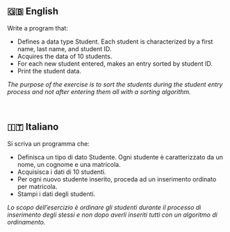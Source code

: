 
## 🇬🇧 English
 Write a program that:
- Defines a data type Student. Each student is characterized by a first name, last name, and student ID.
- Acquires the data of 10 students.
- For each new student entered, makes an entry sorted by student ID.
- Print the student data.


*The purpose of the exercise is to sort the students during the student entry process and not after entering them all with a sorting algorithm.*

<br>

## 🇮🇹 Italiano
 Si scriva un programma che:
- Definisca un tipo di dato Studente. Ogni studente è caratterizzato da un nome, un cognome e una matricola.
- Acquisisca i dati di 10 studenti.
- Per ogni nuovo studente inserito, proceda ad un inserimento ordinato per matricola.
- Stampi i dati degli studenti.



*Lo scopo dell’esercizio è ordinare gli studenti durante il processo di inserimento degli stessi e non dopo averli inseriti tutti con un algoritmo di ordinamento.*
